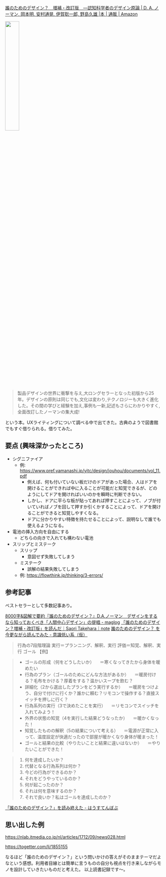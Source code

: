 [誰のためのデザイン？　増補・改訂版　―認知科学者のデザイン原論 | D. A. ノーマン, 岡本明, 安村通晃, 伊賀聡一郎, 野島久雄 |本 | 通販 | Amazon](https://www.amazon.co.jp/dp/4788514346)

<img src="https://images-na.ssl-images-amazon.com/images/I/51uEWA1B3EL._SX340_BO1,204,203,200_.jpg" width=30% />

> 製品デザインの世界に衝撃を与え,大ロングセラーとなった初版から25年。デザインの原則は同じでも,文化は変わり,テクノロジーも大きく進化した。その間の学びと経験を加え,事例も一新,記述もさらにわかりやすく,全面改訂したノーマンの集大成!

という本。UXライティングについて調べる中で出てきた。古典のようで図書館でもすぐ借りられる。借りてみた。


## 要点 (興味深かったところ)

- シグニファイア
    - 例: https://www.pref.yamanashi.jp/yitc/design/jouhou/documents/vol_11.pdf
        - 例えば、何も付いていない板だけのドアがあった場合、人はドアを開けることができれば中に入ることが可能だと知覚できるが、どのようにしてドアを開ければいいのかを瞬時に判断できない。
        - しかし、ドアに平らな板が貼ってあれば押すことによって、ノブが付いていればノブを回して押すか引くかすることによって、ドアを開けることができると知覚しやすくなる。
        - ドアに分かりやすい特徴を持たせることによって、説明なしで誰でも使えるようになる。
- 電池の挿入方向を自由にする
    - どちらの向きで入れても構わない電池
- スリップとミステーク
    - スリップ
        - 意図せず失敗してしまう
    - ミステーク 
        - 誤解の結果失敗してしまう
    - 例: https://flowthink.jp/thinking/3-errors/
 
## 参考記事

ベストセラーとして多数記事あり。

[8000字&図解で要約『誰のためのデザイン？』D.A.ノーマン　デザインをするなら知っておくべき「人間中心デザイン」の提唱 - maglog](https://maglog.tokyo/the-design-of-everyday-things-jp-summeary/)
[「誰のためのデザイン？増補・改訂版」を読んだ｜Saori Takehara｜note](https://note.com/tkhrsor/n/n9cd104cbf66d)
[誰のためのデザイン？ を今更ながら読んでみた - 意識低い系（仮）](https://tadasix1982.hatenablog.com/entry/2016/03/05/222726)

> 行為の7段階理論 実行＝プランニング、解釈、実行 評価＝知覚、解釈、実行 ゴール
> 【例】

> - ゴールの形成（何をどうしたいか） 　＝寒くなってきたから身体を暖めたい
> - 行為のプラン（ゴールのためにどんな方法があるか） 　＝暖房付ける？毛布をかける？厚着をする？温かいスープを飲む？
> - 詳細化（2から選出したプランをどう実行するか） 　＝暖房をつけよう、自分で付けに行くか？誰かに頼む？リモコンで操作する？直接スイッチを押しに行く？
> - 行為系列の実行（3で決めたことを実行） 　＝リモコンでスイッチを入れてみよう！
> - 外界の状態の知覚（4を実行した結果どうなったか） 　＝暖かくなった！
> - 知覚したものの解釈（5の結果について考える） 　＝電源が正常に入って、温度設定が快適だったので部屋が暖かくなり身体が暖まった！
> - ゴールと結果の比較（やりたいことと結果に違いはないか） 　＝やりたいことができた！

> 1. 何を達成したいか？
> 2. 代替となる行為系列は何か？
> 3. 今どの行為ができるのか？
> 4. それをどうやっているのか？
> 5. 何が起こったのか？
> 6. それは何を意味するのか？
> 7. それで良いか？私はゴールを達成したのか？

[「誰のためのデザイン？」を読み終えた - はうすてんぼぶ](https://bob-mk2.hateblo.jp/entry/2014/03/18/003247)

## 思い出した例

https://nlab.itmedia.co.jp/nl/articles/1712/09/news028.html

https://togetter.com/li/1855155


なるほど「誰のためのデザイン？」という問いかけの答えがそのままテーマだよなという感想。利用者目線とは簡単に言うものの自分も視点を行き来しながらモノを設計していきたいものだと考えた。
以上読書記録です～。

